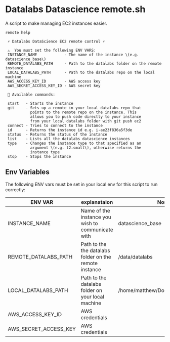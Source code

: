 # Datalabs Datascience remote.sh

A script to make managing EC2 instances easier.

```
remote help

 ⚡ Datalabs DataScience EC2 remote control ⚡

 ⚠️  You must set the following ENV VARS:
 INSTANCE_NAME            - The name of the instance \(e.g. datascience_base\)
 REMOTE_DATALABS_PATH     - Path to the datalabs folder on the remote instance
 LOCAL_DATALABS_PATH      - Path to the datalabs repo on the local machine
 AWS_ACCESS_KEY_ID        - AWS access key
 AWS_SECRET_ACCESS_KEY_ID - AWS secret key

 💪 Available commands:

 start   - Starts the instance
 git     - Sets up a remote in your local datalabs repo that 
           points to the remote repo on the instance. This 
           allows you to push code directly to your instance 
           from your local datalabs folder with git push ec2
 connect - Tries to connect to the instance
 id      - Returns the instance id e.g. i-ae23f836a5f3de
 status  - Returns the status of the instance
 list    - Lists all the datalabs datascience instances
 type    - Changes the instance type to that specified as an
           argument \(e.g. t2.small\), otherwise returns the
           instance type
 stop    - Stops the instance

```

## Env Variables

The following ENV vars must be set in your local env for this script to run correctly:

|ENV VAR|explanataion|Nominal value|
|---|---|---|
|INSTANCE_NAME|Name of the instance you wish to communicate with|datascience_base|
|REMOTE_DATALABS_PATH|Path to the the datalabs folder on the remote instance|/data/datalabs|
|LOCAL_DATALABS_PATH|Path to the datalabs folder on your local machine|/home/matthew/Documents/wellcome/datalabs|
|AWS_ACCESS_KEY_ID|AWS credentials||
|AWS_SECRET_ACCESS_KEY|AWS credentials||



